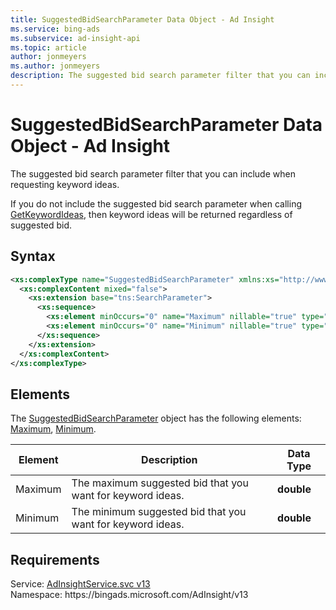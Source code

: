 ```yaml
---
title: SuggestedBidSearchParameter Data Object - Ad Insight
ms.service: bing-ads
ms.subservice: ad-insight-api
ms.topic: article
author: jonmeyers
ms.author: jonmeyers
description: The suggested bid search parameter filter that you can include when requesting keyword ideas.
---
```

# SuggestedBidSearchParameter Data Object - Ad Insight
The suggested bid search parameter filter that you can include when requesting keyword ideas.

If you do not include the suggested bid search parameter when calling [GetKeywordIdeas](getkeywordideas.md), then keyword ideas will be returned regardless of suggested bid.

## Syntax
```xml
<xs:complexType name="SuggestedBidSearchParameter" xmlns:xs="http://www.w3.org/2001/XMLSchema">
  <xs:complexContent mixed="false">
    <xs:extension base="tns:SearchParameter">
      <xs:sequence>
        <xs:element minOccurs="0" name="Maximum" nillable="true" type="xs:double" />
        <xs:element minOccurs="0" name="Minimum" nillable="true" type="xs:double" />
      </xs:sequence>
    </xs:extension>
  </xs:complexContent>
</xs:complexType>
```

## <a name="elements"></a>Elements

The [SuggestedBidSearchParameter](suggestedbidsearchparameter.md) object has the following elements: [Maximum](#maximum), [Minimum](#minimum).

|Element|Description|Data Type|
|-----------|---------------|-------------|
|<a name="maximum"></a>Maximum|The maximum suggested bid that you want for keyword ideas.|**double**|
|<a name="minimum"></a>Minimum|The minimum suggested bid that you want for keyword ideas.|**double**|

## Requirements
Service: [AdInsightService.svc v13](https://adinsight.api.bingads.microsoft.com/Api/Advertiser/AdInsight/v13/AdInsightService.svc)  
Namespace: https\://bingads.microsoft.com/AdInsight/v13  


